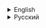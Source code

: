 <details>
  <summary>English</summary>
    
## Chess Game Downloader

This project is a Python tool for downloading chess games in PGN format from [Chess.com](https://www.chess.com). It uses **Selenium** for web scraping and **BeautifulSoup** for parsing HTML. The tool allows you to download a specified number of games for multiple players.

---

## Features

-   **Download Games by Player**: Specify a dictionary of players and the number of games to download (e.g., `{'Garry Kasparov': 100, 'Mikhail Tal': 50}`).
-   **Dynamic Page Loading**: Automatically scrolls through pages to load all games.
-   **PGN Export**: Downloads games in PGN format, which can be imported into chess software like ChessBase or Lichess.

---

## Requirements

-   Python 3.7+
-   Libraries: `selenium`, `beautifulsoup4`, `requests`
-   ChromeDriver (download from [here](https://sites.google.com/chromium.org/driver/))

---

## Installation

1.  Clone the repository:

    ```bash
    git clone [https://github.com/yourusername/chess-game-downloader.git](https://github.com/yourusername/chess-game-downloader.git)
    cd chess-game-downloader
    ```

2.  Install dependencies:

    ```bash
    pip install selenium beautifulsoup4 requests
    ```

3.  Download ChromeDriver and ensure it is in your system's PATH.

---

## Usage

1.  Create a dictionary with player names and the number of games to download:

    ```python
    players_dict = {
        "Garry Kasparov": 105,
        "Mikhail Tal": 55,
        "Viswanathan Anand": 50
    }
    ```

2.  Run the script:

    ```python
    downloader = ChessGameDownloader()
    downloader.download_games_for_players(players_dict)
    ```

3.  The PGN files will be saved in the current directory with names like `Garry_Kasparov_games.pgn`.

---

## Example

```python
from chess_game_downloader import ChessGameDownloader

players_dict = {
    "Garry Kasparov": 100,
    "Mikhail Tal": 50
}

downloader = ChessGameDownloader()
downloader.download_games_for_players(players_dict)
```

---

## Notes
Ensure you have a stable internet connection.
Chess.com may block frequent requests. Add delays (time.sleep()) if necessary.

---

## License
This project is licensed under the MIT License. See the [LICENSE](LICENSE) file for details.

</details>

<details>
  <summary>Русский</summary>
    
## Chess Game Downloader

Этот проект представляет собой инструмент на Python для загрузки шахматных партий в формате PGN с сайта [Chess.com](https://www.chess.com). Он использует **Selenium** для веб-скрейпинга и **BeautifulSoup** для парсинга HTML. Инструмент позволяет загружать указанное количество партий для нескольких игроков.

---

## Возможности

-   **Загрузка партий по игрокам**: Укажите словарь с именами игроков и количеством партий для загрузки (например, `{'Гарри Каспаров': 100, 'Михаил Таль': 50}`).
-   **Динамическая загрузка страниц**: Автоматически прокручивает страницы, чтобы загрузить все партии.
-   **Экспорт в PGN**: Загружает партии в формате PGN, который можно импортировать в шахматные программы, такие как ChessBase или Lichess.

---

## Требования

-   Python 3.7+
-   Библиотеки: `selenium`, `beautifulsoup4`, `requests`
-   ChromeDriver (скачайте [здесь](https://sites.google.com/chromium.org/driver/))

---

## Установка

1.  Клонируйте репозиторий:

    ```bash
    git clone [https://github.com/yourusername/chess-game-downloader.git](https://github.com/yourusername/chess-game-downloader.git)
    cd chess-game-downloader
    ```

2.  Установите зависимости:

    ```bash
    pip install selenium beautifulsoup4 requests
    ```

3.  Скачайте ChromeDriver и убедитесь, что он добавлен в PATH вашей системы.

---

## Использование

1.  Создайте словарь с именами игроков и количеством партий для загрузки:

    ```python
    players_dict = {
        "Garry Kasparov": 100,
        "Mikhail Tal": 50
    }
    ```

2.  Запустите скрипт:

    ```python
    downloader = ChessGameDownloader()
    downloader.download_games_for_players(players_dict)
    ```

3.  Файлы PGN будут сохранены в текущей директории с именами вида `Garry_Kasparov_games.pgn`.

---

## Пример

```python
from chess_game_downloader import ChessGameDownloader

players_dict = {
    "Garry Kasparov": 100,
    "Mikhail Tal": 50
}

downloader = ChessGameDownloader()
downloader.download_games_for_players(players_dict)
</details>

---

##Примечания
Убедитесь, что у вас стабильное подключение к интернету.
Chess.com может блокировать частые запросы. При необходимости добавьте задержки (time.sleep()).

---

## Лицензия
Этот проект лицензирован в соответствии с лицензией MIT. Подробности см. в файле [LICENSE](LICENSE).
